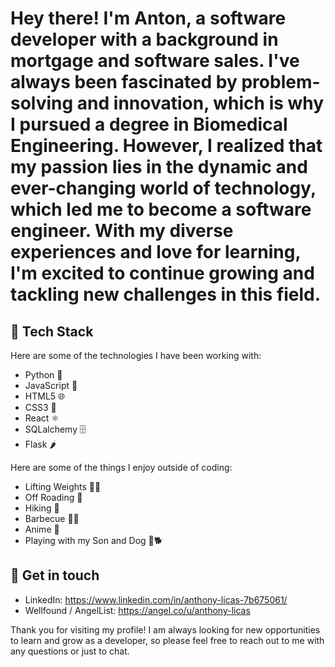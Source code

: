 # Hey there! I'm Anton, a software developer with a background in mortgage and software sales. I've always been fascinated by problem-solving and innovation, which is why I pursued a degree in Biomedical Engineering. However, I realized that my passion lies in the dynamic and ever-changing world of technology, which led me to become a software engineer. With my diverse experiences and love for learning, I'm excited to continue growing and tackling new challenges in this field.


## 🔧 Tech Stack

Here are some of the technologies I have been working with:

- Python 🐍
- JavaScript 🚀
- HTML5 🌐
- CSS3 🎨
- React ⚛️
- SQLalchemy 🗄️
- Flask 🌶️

Here are some of the things I enjoy outside of coding:

- Lifting Weights 🏋️‍♂️
- Off Roading 🚙
- Hiking 🥾
- Barbecue 🍖🔥
- Anime 🍿
- Playing with my Son and Dog 👦🐕

## 💬 Get in touch

- LinkedIn: https://www.linkedin.com/in/anthony-licas-7b675061/
- Wellfound / AngelList: https://angel.co/u/anthony-licas

Thank you for visiting my profile! I am always looking for new opportunities to learn and grow as a developer, so please feel free to reach out to me with any questions or just to chat.
